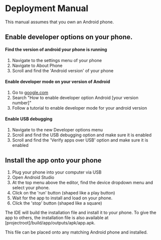 Deployment Manual
=================

This manual assumes that you own an Android phone.

Enable developer options on your phone.
---------------------------------------

#### Find the version of android your phone is running

1.	Navigate to the settings menu of your phone
2.	Navigate to About Phone
3.	Scroll and find the 'Android version' of your phone

#### Enable developer mode on your version of Android

1.	Go to [google.com](google.com)
2.	Search "How to enable developer option Android [your version number]"
3.	Follow a tutorial to enable developer mode for your android version

#### Enable USB debugging

1.	Navigate to the new Developer options menu
2.	Scroll and find the USB debugging option and make sure it is enabled
3.	Scroll and find the 'Verify apps over USB' option and make sure it is enabled

Install the app onto your phone
-------------------------------

1.	Plug your phone into your computer via USB
2.	Open Android Studio
3.	At the top menu above the editor, find the device dropdown menu and select your phone.
4.	Click on the 'run' button (shaped like a play button)
5.	Wait for the app to install and load on your phone.
6.	Click the 'stop' button (shaped like a square)

The IDE will build the installation file and install it to your phone. To give the app to others, the installation file is also available at [projectroot]/build/app/outputs/apk/app.apk.

This file can be placed onto any matching Android phone and installed.
